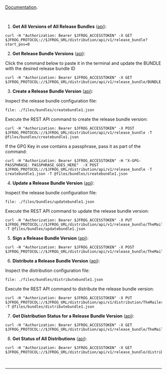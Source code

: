 <!-- Distribution - Release Bundle Management -->

[Documentation](https://www.jfrog.com/confluence/display/JFROG/JFrog+Distribution#JFrogDistribution-TheDistributionFlow).

<br/>


1. **Get All Versions of All Release Bundles** ([api](https://www.jfrog.com/confluence/display/JFROG/Distribution+REST+API#DistributionRESTAPI-GetallVersionsofallReleaseBundles)): 
  
  ```execute
  curl -H "Authorization: Bearer $JFROG_ACCESSTOKEN" -X GET $JFROG_PROTOCOL://$JFROG_URL/distribution/api/v1/release_bundle?start_pos=0
  ```


2. **Get Release Bundle Versions** ([api](https://www.jfrog.com/confluence/display/JFROG/Distribution+REST+API#DistributionRESTAPI-GetReleaseBundleVersions)):  

  Click the command below to paste it in the terminal and update the BUNDLE with the desired release bundle ID
  ```copy-and-edit
  curl -H "Authorization: Bearer $JFROG_ACCESSTOKEN" -X GET $JFROG_PROTOCOL://$JFROG_URL/distribution/api/v1/release_bundle/BUNDLE
  ```


3. **Create a Release Bundle Version** ([api](https://www.jfrog.com/confluence/display/JFROG/Distribution+REST+API#DistributionRESTAPI-CreateReleaseBundleVersion)):   
  
  Inspect the release bundle configuration file:  
  ```editor:open-file
  file: ./files/bundles/createbundle1.json
  ```  
  
  Execute the REST API command to create the release bundle version:  
  ```execute
  curl -H "Authorization: Bearer $JFROG_ACCESSTOKEN" -X POST $JFROG_PROTOCOL://$JFROG_URL/distribution/api/v1/release_bundle -T @files/bundles/createbundle1.json
  ```

  If the GPG Key in use contains a passphrase, pass it as part of the command:
  ```copy-and-edit
  curl -H "Authorization: Bearer $JFROG_ACCESSTOKEN" -H "X-GPG-PASSPHRASE: PASSPHRASE_GOES_HERE"  -X POST $JFROG_PROTOCOL://$JFROG_URL/distribution/api/v1/release_bundle -T createbundle1.json -T @files/bundles/createbundle1.json
  ```

4. **Update a Release Bundle Version** ([api](https://www.jfrog.com/confluence/display/JFROG/Distribution+REST+API#DistributionRESTAPI-UpdateReleaseBundleVersion)):    
  
  Inspect the release bundle configuration file:  
  ```editor:open-file
  file: ./files/bundles/updatebundle1.json
  ```  
  
  Execute the REST API command to update the release bundle version:  
  ```execute
  curl -H "Authorization: Bearer $JFROG_ACCESSTOKEN" -X PUT $JFROG_PROTOCOL://$JFROG_URL/distribution/api/v1/release_bundle/TheMailerRelease/1.0 -T @files/bundles/updatebundle1.json
  ```

5. **Sign a Release Bundle Version** ([api](https://www.jfrog.com/confluence/display/JFROG/Distribution+REST+API#DistributionRESTAPI-SignReleaseBundleVersion)):    
  
  ```execute
  curl -H "Authorization: Bearer $JFROG_ACCESSTOKEN" -X POST $JFROG_PROTOCOL://$JFROG_URL/distribution/api/v1/release_bundle/TheMailerRelease/1.0/sign
  ```

6. **Distribute a Release Bundle Version** ([api](https://www.jfrog.com/confluence/display/JFROG/Distribution+REST+API#DistributionRESTAPI-DistributeReleaseBundleVersion)):    
  
  Inspect the distribution configuration file:  
  ```editor:open-file
  file: ./files/bundles/distributebundle1.json
  ```  
  
  Execute the REST API command to distribute the release bundle version:  
  ```execute
  curl -H "Authorization: Bearer $JFROG_ACCESSTOKEN" -X PUT $JFROG_PROTOCOL://$JFROG_URL/distribution/api/v1/distribution/TheMailerRelease/1.0 -T @files/bundles/distributebundle1.json
  ```

7. **Get Distribution Status for a Release Bundle Version** ([api](https://www.jfrog.com/confluence/display/JFROG/Distribution+REST+API#DistributionRESTAPI-GetDistributionStatusDetailsbyReleaseBundleVersion)):    
  
  ```execute
  curl -H "Authorization: Bearer $JFROG_ACCESSTOKEN" -X GET $JFROG_PROTOCOL://$JFROG_URL/distribution/api/v1/release_bundle/TheMailerRelease/1.0/distribution
  ```


8. **Get Status of All Distributions** ([api](https://www.jfrog.com/confluence/display/JFROG/Distribution+REST+API#DistributionRESTAPI-GetDistributionStatusDetails)):    
  
  ```execute
  curl -H "Authorization: Bearer $JFROG_ACCESSTOKEN" -X GET $JFROG_PROTOCOL://$JFROG_URL/distribution/api/v1/release_bundle/distribution
  ```


<br/>

---